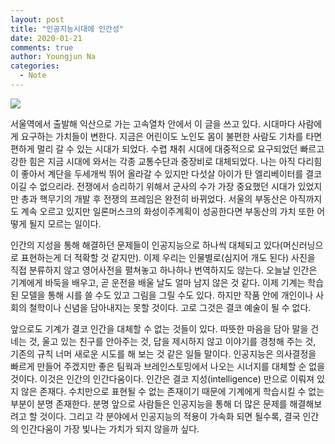 ```yaml
---
layout: post
title: "인공지능시대에 인간성"
date: 2020-01-21
comments: true
author: Youngjun Na
categories:
  - Note
---
```

![](https://images.unsplash.com/photo-1451471016731-e963a8588be8?ixlib=rb-1.2.1&ixid=eyJhcHBfaWQiOjEyMDd9&auto=format&fit=crop&w=1052&q=80)

서울역에서 출발해 익산으로 가는 고속열차 안에서 이 글을 쓰고 있다. 시대마다 사람에게 요구하는 가치들이 변한다. 지금은 어린이도 노인도 몸이 불편한 사람도 기차를 타면 편하게 멀리 갈 수 있는 시대가 되었다. 수렵 채취 시대에 대중적으로 요구되었던 빠르고 강한 힘은 지금 시대에 와서는 각종 교통수단과 중장비로 대체되었다. 나는 아직 다리힘이 좋아서 계단을 두세개씩 뛰어 올라갈 수 있지만 다섯살 아이가 탄 엘리베이터를 결코 이길 수 없으리라. 전쟁에서 승리하기 위해서 군사의 수가 가장 중요했던 시대가 있었지만 총과 핵무기의 개발 후 전쟁의 프레임은 완전히 바뀌었다. 서울의 부동산은 아직까지도 계속 오르고 있지만 일론머스크의 화성이주계획이 성공한다면 부동산의 가치 또한 어떻게 될지 모르는 일이다.  

인간의 지성을 통해 해결하던 문제들이 인공지능으로 하나씩 대체되고 있다(머신러닝으로 표현하는게 더 적확할 것 같지만). 이제 우리는 인물별로(심지어 개도 된다) 사진을 직접 분류하지 않고 영어사전을 펼쳐놓고 하나하나 번역하지도 않는다. 오늘날 인간은 기계에게 바둑을 배우고, 곧 운전을 배울 날도 얼마 남지 않은 것 같다. 이제 기계는 학습된 모델을 통해 시를 쓸 수도 있고 그림을 그릴 수도 있다. 하지만 작품 안에 개인이나 사회의 철학이나 신념을 담아내지는 못할 것이다. 고로 그것은 결코 예술이 될 수 없다.  

앞으로도 기계가 결코 인간을 대체할 수 없는 것들이 있다. 따뜻한 마음을 담아 말을 건네는 것, 울고 있는 친구를 안아주는 것, 답을 제시하지 않고 이야기를 경청해 주는 것, 기존의 규칙 너머 새로운 시도를 해 보는 것 같은 일들 말이다. 인공지능은 의사결정을 빠르게 만들어 주겠지만 좋은 팀웍과 브레인스토밍에서 나오는 시너지를 대체할 순 없을 것이다. 이것은 인간의 인간다움이다. 인간은 결코 지성(intelligence) 만으로 이뤄져 있지 않은 존재다. 수치만으로 표현될 수 없는 존재이기 때문에 기계에게 학습시킬 수 없는 부분이 분명 존재한다. 분명 앞으로 사람들은 인공지능을 통해 더 많은 문제를 해결해보려고 할 것이다. 그리고 각 분야에서 인공지능의 적용이 가속화 되면 될수록, 결국 인간의 인간다움이 가장 빛나는 가치가 되지 않을까 싶다.  
